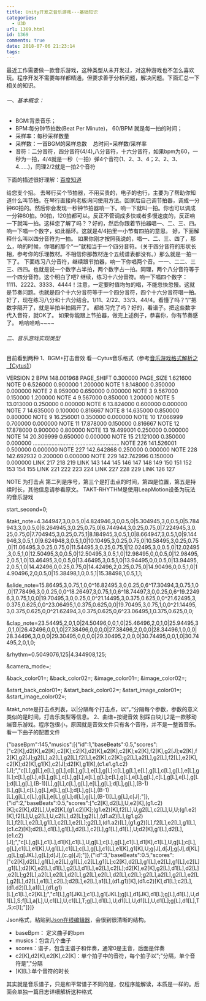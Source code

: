 ```yaml
---
title: Unity开发之音乐游戏---基础知识
categories:
  - U3D
url: 1369.html
id: 1369
comments: true
date: 2018-07-06 21:23:14
tags:
---
```


最近工作需要做一款音乐游戏，这种类型从未开发过，对这种游戏也不怎么喜欢玩。程序开发不需要每样都精通，但要求善于分析问题，解决问题。下面汇总一下相关的知识。

###### 一、基本概念：

*   BGM:背景音乐；
*   BPM:每分钟节拍数(Beat Per Minute)， 60/BPM 就是每一拍的时间；
*   采样率：每秒采样数量
*   采样数：一首BGM的采样总数    总时间=采样数/采样率
*   音符：二分音符，四分音符(4/4),八分音符，十六分音符，如果bpm为60，一秒为一拍，4/4就是一秒（一拍）弹4个音符(1、2、3、4；2、2、3、4……)，同理2/2就是一拍2个音符

下面的描述很好理解：[百度知道](https://zhidao.baidu.com/question/164503478.html)

给您支个招。
去琴行买个节拍器，不用买贵的，电子的也行，主要为了帮助你知道什么叫节拍。在琴行直接向老板询问使用方法。回家后自己调节拍器，调成一分钟60拍的。然后你会发现一秒钟节拍器响一下。响一下就叫一拍。你也可以调成一分钟80拍。90拍，120拍都可以。反正不管调成多快或者多慢速度的，反正响一下就叫一拍。这样您了解了吗？？好的，然后你跟着节拍器唱一、二、三、四。响一下唱一个数字，如此循环。这就是4/4拍里一小节有四拍的意思。
好，下面解释什么叫以四分音符为一拍。
如果你刚才按照我说的，唱一、二、三、四了，那么，响的时候，你唱的那个“一”就相当于一个四分音符。（关于四分音符的形状长相，参考你的乐理教材。不相信你那教材连个五线谱表都没有。）那么就是一拍一下了。
下面练习八分音符，继续跟节拍器，响一下你唱两个音。一一、二二、三三、四四。也就是说一个数字占半拍，两个数字占一拍。同理，两个八分音符等于一个四分音符。这个明白了吧?
继续，练习十六分音符。响一下唱四个数字：1111、2222、3333、4444！注意，一定要时值均匀的唱，不能忽快忽慢。这就是节奏问题。也就是四个十六分音符等于一个四分音符，四个十六分音符唱一拍。
好了，现在练习八分和十六分结合。1/11、2/22、33/3、44/4。看懂了吗？“/”把数字隔开了，就是半拍半拍隔开了。
都练习完了吗？好的，看谱子。把这些数字代入音符，就OK了。
如果你能跟上节拍器，做完上述例子，恭喜你，你有节奏感了。
哈哈哈哈~~~~

###### 二、音乐游戏实现类型

目前看到两种 1、BGM+打击音效 看一Cytus音乐格式（参考[音乐游戏格式解析之【Cytus】](https://blog.csdn.net/teajs/article/details/53862747)）

VERSION 2
BPM 148.001968
PAGE_SHIFT 0.300000
PAGE_SIZE 1.621600
NOTE	0	6.526000	0.900000	1.200000
NOTE	1	8.148000	0.350000	0.000000
NOTE	2	8.959000	0.650000	0.000000
NOTE	3	9.567000	0.150000	1.200000
NOTE	4	9.567000	0.850000	1.200000
NOTE	5	13.013000	0.250000	0.000000
NOTE	6	13.824000	0.600000	0.000000
NOTE	7	14.635000	0.100000	0.816667
NOTE	8	14.635000	0.850000	0.800000
NOTE	9	16.256001	0.350000	0.000000
NOTE	10	17.066999	0.700000	0.000000
NOTE	11	17.878000	0.150000	0.816667
NOTE	12	17.878000	0.900000	0.800000
NOTE	13	19.499001	0.250000	0.000000
NOTE	14	20.309999	0.650000	0.000000
NOTE	15	21.121000	0.350000	0.000000
........................................................
NOTE	226	141.526001	0.500000	0.000000
NOTE	227	142.642868	0.250000	0.000000
NOTE	228	142.692932	0.200000	0.000000
NOTE	229	142.742996	0.150000	0.000000
LINK 217 218 219 
LINK 143 144 145 146 147 148 149 150 151 152 153 154 155 
LINK 221 222 223 224 
LINK 227 228 229 
LINK 126 127 

NOTE 为打击点 第二列是序号，第三个是打击点的时间，第四是位置，第五是持续时长，其他信息请参看原文。 TAKT-RHYTHM是使用LeapMotion设备为玩法的音乐游戏

start_second=0;

&takt_note=4.344947,3,0,0.5,0|4.824946,3,0,0.5,0|5.304945,3,0,0.5,0|5.784943,3,0,0.5,0|6.264945,3,0.25,0.75,0|6.744944,3,0.25,0.75,0|7.224945,3,0.25,0.75,0|7.704945,3,0.25,0.75,1|8.184945,3,0.5,1,0|8.664947,3,0.5,1,0|9.144946,3,0.5,1,0|9.624948,3,0.5,1,0|10.10495,3,0.25,0.75,0|10.58495,3,0.25,0.75,0|11.06495,3,0.25,0.75,0|11.54495,3,0.25,0.75,1|12.02495,3,0,0.5,0|12.02495,3,0.5,1,0|12.50495,3,0,0.5,0|12.50495,3,0.5,1,0|12.98495,0,0,0.5,0|12.98495,2,0.5,1,0|13.46495,3,0,0.5,0|13.46495,3,0.5,1,0|13.94495,0,0,0.5,0|13.94495,2,0.5,1,0|14.42496,0,0.25,0.75,0|14.42496,2,0.25,0.75,0|14.90496,0,0.5,1,0|14.90496,2,0,0.5,0|15.38498,1,0,0.5,1|15.38498,1,0.5,1,1;

&slide_note=15.86495,3,0.75,1,0,0^16.82495,3,0,0.25,0,6^17.30494,3,0.75,1,0,0|17.78496,3,0,0.25,0,0^18.26497,3,0.75,1,0,6^18.74497,3,0,0.25,0,6^19.22496,3,0.75,1,0,0|19.70495,3,0,0.25,0,0^21.14495,3,0.375,0.625,0,0^21.62495,3,0.375,0.625,0,0^23.06495,1,0.375,0.625,0,0|19.70495,3,0.75,1,0,0^21.14495,3,0.375,0.625,0,0^21.62494,3,0.375,0.625,0,6^23.06495,1,0.375,0.625,0,0;

&clap_note=23.54495,2,0,1,0|24.50496,0,0,1,0|25.46496,2,0,1,0|25.94495,3,0,1,0|26.42496,0,0,1,0|27.38496,0,0,0,0|27.38496,2,0,0,0|28.34496,1,0,0,0|28.34496,3,0,0,0|29.30495,0,0,0,0|29.30495,2,0,0,0|30.74495,0,0,1,0|30.74495,2,0,1,0;

&rhythm=0.5049076,125|4.344908,125;

&camera_mode=;

&back_color01=;
&back_color02=;
&image_color01=;
&image_color02=;

&start\_back\_color01=;
&start\_back\_color02=;
&start\_image\_color01=;
&start\_image\_color02=;

&takt_note是打击点列表，以|分隔每个打击点，以“，”分隔每个参数，参数的意义类似的是时间，打击乐类型等信息。 2、曲谱+按键音效 别踩白块儿2是一款移动端音乐游戏。程序包很小，原因就是音效文件只有各个音符，并不是一整首音乐。看一下曲子的配置文件

{"baseBpm":145,"musics":\[{"id":1,"baseBeats":0.5,"scores":\["c2\[K\],d2\[K\],e2\[K\],c2\[K\];c2\[K\],d2\[K\],e2\[K\],c2\[K\];e2\[K\],f2\[K\],g2\[J\];e2\[K\],f2\[K\],g2\[J\];g2\[L\],a2\[L\],g2\[L\],f2\[L\],e2\[K\],c2\[K\];g2\[L\],a2\[L\],g2\[L\],f2\[L\],e2\[K\],c2\[K\];d2\[K\],g1\[K\],c2\[J\];d2\[K\],g1\[K\],(c1.e1.g1.c2)\[J\];","c\[L\],g\[L\],e\[L\],g\[L\],c\[L\],g\[L\],e\[L\],g\[L\];c\[L\],g\[L\],e\[L\],g\[L\],c\[L\],g\[L\],e\[L\],g\[L\];c\[L\],g\[L\],e\[L\],g\[L\],c\[L\],g\[L\],e\[L\],g\[L\];c\[L\],g\[L\],e\[L\],g\[L\],c\[L\],g\[L\],e\[L\],g\[L\];d\[L\],g\[L\],(B-1)\[L\],g\[L\],c\[L\],g\[L\],e\[L\],g\[L\];d\[L\],g\[L\],(B-1)\[L\],g\[L\],c\[L\],g\[L\],e\[L\],g\[L\];d\[L\],g\[L\],(B-1)\[L\],g\[L\],c\[L\],g\[L\],e\[L\],g\[L\];d\[L\],g\[L\],(B-1)\[L\],g\[L\],c\[J\];"\]},{"id":2,"baseBeats":0.5,"scores":\["c2\[K\],d2\[L\],U,e2\[K\],(g1.c2)\[K\];c2\[K\],d2\[L\],U,e2\[K\],(g1.c2)\[K\];(g1.e2)\[K\],f2\[L\],U,g2\[L\],c2\[L\],U,U;(g1.e2)\[K\],f2\[L\],U,g2\[L\],U,c2\[L\],d2\[L\];g2\[L\],(d1.a2)\[L\],(g1.g2)\[L\],f2\[L\],e2\[L\],g1\[L\],c2\[L\],e2\[L\];g2\[L\],(d1.a2)\[L\],(g1.g2)\[L\],f2\[L\],e2\[L\],g1\[L\],(c1.c2)\[K\];d2\[L\],d1\[L\],g1\[L\],d2\[L\],c2\[L\],g1\[L\],d1\[L\],U;d2\[K\],g1\[L\],d2\[L\],(e1.c2)\[J\];","c\[L\],g\[L\],c1\[L\],d1\[K\],c1\[L\],U,g\[L\];c\[L\],g\[L\],c1\[L\],d1\[K\],c1\[L\],U,g\[L\];c\[L\],g\[L\],c1\[L\],e1\[K\],U,g1\[L\],c1\[L\];c\[L\],g\[L\],c1\[L\],e1\[K\],g1\[K\],U;g\[J\],d\[J\];g\[J\],d\[KL\],g\[L\];g\[JKL\],g\[L\];d\[J\],(c.g)\[J\];"\]},{"id":3,"baseBeats":0.5,"scores":\["c2\[K\],d2\[L\],g1\[L\],e2\[L\],g1\[L\],c2\[L\],g1\[L\];c2\[K\],d2\[L\],g1\[L\],e2\[L\],g1\[L\],c2\[L\],g1\[L\];d2\[K\],e2\[L\],d1\[L\],g2\[L\],d1\[L\],e2\[L\],c2\[L\];d2\[K\],e2\[K\],g2\[L\],d1\[L\],d2\[L\],e2\[L\];g2\[L\],a2\[L\],e2\[L\],d2\[L\],g2\[L\],e2\[L\],d2\[L\],c2\[L\];g2\[L\],a2\[L\],g2\[L\],e2\[L\],g2\[L\],d2\[L\],e1\[L\],c2\[L\];d2\[L\],e2\[L\],a1\[L\],(d1.g1)\[K\],(d1.c2)\[K\],d1\[L\];c2\[L\],(d1.d2)\[L\],a1\[L\],(d1.g1)\[L\],c1\[L\],c2\[KL\];","c1\[L\],g1\[JKL\];c1\[L\],g1\[JKL\];g\[L\],d1\[JK\],d1\[L\];g\[L\],d1\[L\],U,d1\[L\],S;f\[L\],a\[L\],U,c1\[L\],U,c1\[L\],T;g\[L\],d1\[L\],U,d1\[L\],U,d1\[L\],U,d1\[L\];g\[L\],d1\[L\],T,S;c\[I\];"\]}\]}

Json格式，粘贴到[Json在线编辑器](http://www.qqe2.com/)，会很到很清晰的结构。

*   baseBpm： 定义曲子的bpm
*   musics：包含几个曲子
*   scores：谱子，包含主谱子和伴奏，通常0是主音，后面是伴奏
*   c2\[K\],d2\[K\],e2\[K\],c2\[K\]：单个拍子中的音符，每个拍子以";"分隔，单个音符是","分隔
*   \[K\]\[L\]:单个音符的时长

其实就是音乐谱子，只是和平常谱子不同的是，仅程序能解读，本质是一样的。后面会单独一篇日志详细解析这种格式